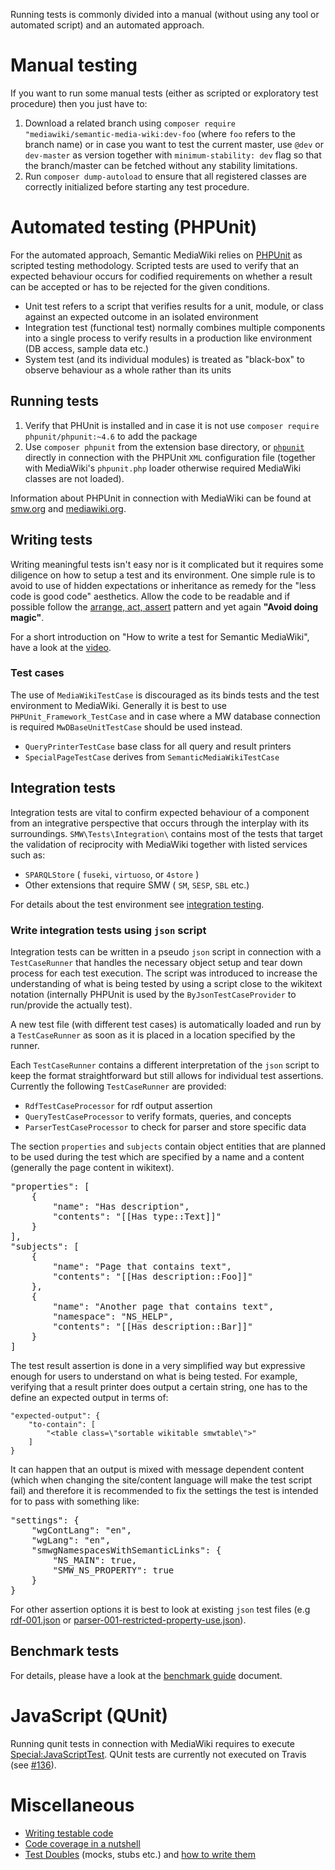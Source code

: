Running tests is commonly divided into a manual (without using any tool or automated script) and an automated approach.

# Manual testing

If you want to run some manual tests (either as scripted or exploratory test procedure) then you just have to:

1. Download a related branch using `composer require "mediawiki/semantic-media-wiki:dev-foo` (where `foo` refers to the branch name) or in case you want to test the current master, use `@dev` or `dev-master` as version together with `minimum-stability: dev` flag so that the branch/master can be fetched without any stability limitations.
2. Run `composer dump-autoload` to ensure that all registered classes are correctly initialized before starting any test procedure.

# Automated testing (PHPUnit)

For the automated approach, Semantic MediaWiki relies on [PHPUnit][phpunit] as scripted testing methodology. Scripted tests are used to verify that an expected behaviour occurs for codified requirements on whether a result can be accepted or has to be rejected for the given conditions.

- Unit test refers to a script that verifies results for a unit, module, or class against an expected outcome in an isolated environment
- Integration test (functional test) normally combines multiple components into a single process to verify results in a production like environment (DB access, sample data etc.)
- System test (and its individual modules) is treated as "black-box" to observe behaviour as a whole rather than its units

## Running tests

1. Verify that PHUnit is installed and in case it is not use `composer require phpunit/phpunit:~4.6` to add the package
2. Use `composer phpunit` from the extension base directory, or [`phpunit`][mw-phpunit-testing] directly in connection with the PHPUnit `XML` configuration file (together with MediaWiki's `phpunit.php` loader otherwise required MediaWiki classes are not loaded).

Information about PHPUnit in connection with MediaWiki can be found at [smw.org][smw] and [mediawiki.org][mw-phpunit-testing].

## Writing tests

Writing meaningful tests isn't easy nor is it complicated but it requires some diligence on how to setup a test and its environment. One simple rule is to avoid to use of hidden expectations or inheritance as remedy for the "less code is good code" aesthetics. Allow the code to be readable and if possible follow the [arrange, act, assert][aaa] pattern and yet again __"Avoid doing magic"__.

For a short introduction on "How to write a test for Semantic MediaWiki", have a look at the [video](https://www.youtube.com/watch?v=v6JRfk5ZmsI).

### Test cases

The use of `MediaWikiTestCase` is discouraged as its binds tests and the test environment to MediaWiki. Generally it is best to use `PHPUnit_Framework_TestCase` and in case where a MW database connection is required `MwDBaseUnitTestCase` should be used instead.

* `QueryPrinterTestCase` base class for all query and result printers
* `SpecialPageTestCase` derives from `SemanticMediaWikiTestCase`

## Integration tests

Integration tests are vital to confirm expected behaviour of a component from an integrative perspective that occurs through the interplay with its surroundings. `SMW\Tests\Integration\` contains most of the tests that target the validation of reciprocity with MediaWiki together with listed services such as:

- `SPARQLStore` ( `fuseki`, `virtuoso`, or `4store` )
- Other extensions that require SMW ( `SM`, `SESP`, `SBL` etc.)

For details about the test environment see [integration testing](../includes/build/travis/README.md).

### Write integration tests using `json` script

Integration tests can be written in a pseudo `json` script in connection with a `TestCaseRunner` that handles the necessary object setup and tear down process for each test execution. The script was introduced to increase the understanding of what is being tested by using a script close to the wikitext notation (internally PHPUnit is used by the `ByJsonTestCaseProvider` to run/provide the actually test).

A new test file (with different test cases) is automatically loaded and run by a `TestCaseRunner` as soon as it is placed in a location specified by the runner.

Each `TestCaseRunner` contains a different interpretation of the `json` script to keep the format straightforward but still allows for individual test assertions. Currently the following `TestCaseRunner` are provided:

- `RdfTestCaseProcessor` for rdf output assertion
- `QueryTestCaseProcessor` to verify formats, queries, and concepts
- `ParserTestCaseProcessor` to check for parser and store specific data

The section `properties` and `subjects` contain object entities that are planned to be used during the test which are specified by a name and a content (generally the page content in wikitext).

<pre>
"properties": [
	{
		"name": "Has description",
		"contents": "[[Has type::Text]]"
	}
],
"subjects": [
	{
		"name": "Page that contains text",
		"contents": "[[Has description::Foo]]"
	},
	{
		"name": "Another page that contains text",
		"namespace": "NS_HELP",
		"contents": "[[Has description::Bar]]"
	}
]
</pre>

The test result assertion is done in a very simplified way but expressive enough for users to understand on what is being tested. For example, verifying that a result printer does output a certain string, one has to the define an expected output in terms of:

```
"expected-output": {
	"to-contain": [
		"<table class=\"sortable wikitable smwtable\">"
	]
}
```

It can happen that an output is mixed with message dependent content (which when changing the site/content language will make the test script fail) and therefore it is recommended to fix the settings the test is intended for to pass with something like:

<pre>
"settings": {
	"wgContLang": "en",
	"wgLang": "en",
	"smwgNamespacesWithSemanticLinks": {
		"NS_MAIN": true,
		"SMW_NS_PROPERTY": true
	}
}
</pre>

For other assertion options it is best to look at existing `json` test files (e.g [rdf-001.json](https://github.com/SemanticMediaWiki/SemanticMediaWiki/blob/master/tests/phpunit/Integration/Rdf/rdf-001.json) or [parser-001-restricted-property-use.json](https://github.com/SemanticMediaWiki/SemanticMediaWiki/blob/master/tests/phpunit/Integration/Parser/parser-001-restricted-property-use.json)).

## Benchmark tests

For details, please have a look at the [benchmark guide](phpunit/Benchmark/README.md) document.

# JavaScript (QUnit)

Running qunit tests in connection with MediaWiki requires to execute [Special:JavaScriptTest][mw-qunit-testing]. QUnit tests are currently not executed on Travis (see [#136][issue-136]).

# Miscellaneous
* [Writing testable code](https://semantic-mediawiki.org/wiki/Help:Writing_testable_code)
* [Code coverage in a nutshell](https://semantic-mediawiki.org/wiki/Help:Code_coverage_in_a_nutshell)
* [Test Doubles](http://www.martinfowler.com/bliki/TestDouble.html) (mocks, stubs etc.) and [how to write them](http://phpunit.de/manual/4.1/en/test-doubles.html)

[phpunit]: http://phpunit.de/manual/4.1/en/index.html
[smw]: https://www.semantic-mediawiki.org/wiki/PHPUnit_tests
[mw-phpunit-testing]: https://www.mediawiki.org/wiki/Manual:PHP_unit_testing
[mw-qunit-testing]: https://www.mediawiki.org/wiki/Manual:JavaScript_unit_testing
[issue-136]: https://github.com/SemanticMediaWiki/SemanticMediaWiki/pull/136
[phpunit-fixtures]: http://phpunit.de/manual/current/en/fixtures.html
[aaa]: http://c2.com/cgi/wiki?ArrangeActAssert
